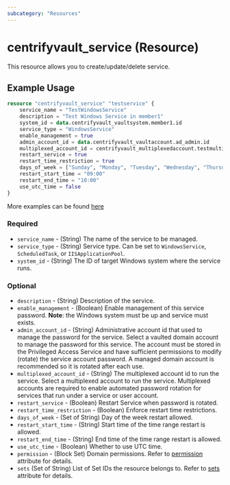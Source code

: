 ```yaml
---
subcategory: "Resources"
---
```


# centrifyvault_service (Resource)

This resource allows you to create/update/delete service.

## Example Usage

```terraform
resource "centrifyvault_service" "testservice" {
    service_name = "TestWindowsService"
    description = "Test Windows Service in member1"
    system_id = data.centrifyvault_vaultsystem.member1.id
    service_type = "WindowsService"
    enable_management = true
    admin_account_id = data.centrifyvault_vaultaccount.ad_admin.id
    multiplexed_account_id = centrifyvault_multiplexedaccount.testmultiplex.id
    restart_service = true
    restart_time_restriction = true
    days_of_week = ["Sunday", "Monday", "Tuesday", "Wednesday", "Thursday", "Friday", "Saturday"]
    restart_start_time = "09:00"
    restart_end_time = "10:00"
    use_utc_time = false
}
```

More examples can be found [here](https://github.com/marcozj/terraform-provider-centrifyvault/tree/main/examples/centrifyvault_service)

### Required

- `service_name` - (String) The name of the service to be managed.
- `service_type` - (String) Service type. Can be set to `WindowsService`, `ScheduledTask`, or `IISApplicationPool`.
- `system_id` - (String) The ID of target Windows system where the service runs.

### Optional

- `description` - (String) Description of the service.
- `enable_management` - (Boolean) Enable management of this service password. **Note**: the Windows system must be up and service must exists.
- `admin_account_id` - (String) Administrative account id that used to manage the password for the service. Select a vaulted domain account to manage the password for this service. The account must be stored in the Privileged Access Service and have sufficient permissions to modify (rotate) the service account password. A managed domain account is recommended so it is rotated after each use.
- `multiplexed_account_id` - (String) The multiplexed account id to run the service. Select a multiplexed account to run the service. Multiplexed accounts are required to enable automated password rotation for services that run under a service or user account.
- `restart_service` - (Boolean) Restart Service when password is rotated.
- `restart_time_restriction` - (Boolean) Enforce restart time restrictions.
- `days_of_week` - (Set of String) Day of the week restart allowed.
- `restart_start_time` - (String) Start time of the time range restart is allowed.
- `restart_end_time` - (String) End time of the time range restart is allowed.
- `use_utc_time` - (Boolean) Whether to use UTC time.
- `permission` - (Block Set) Domain permissions. Refer to [permission](/docs/resources/attribute/permission.md) attribute for details.
- `sets` (Set of String) List of Set IDs the resource belongs to. Refer to [sets](/docs/resources/attribute/sets.md) attribute for details.
